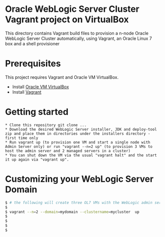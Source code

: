 # Oracle WebLogic Server Cluster Vagrant project on VirtualBox
This directory contains Vagrant build files to provision a n-node Oracle WebLogic Server Cluster automatically, using Vagrant, an Oracle Linux 7 box and a shell provisioner

# Prerequisites
This project requires Vagrant and Oracle VM VirtualBox.
  - Install [Oracle VM VirtualBox](https://www.virtualbox.org/wiki/Downloads)
  - Install [Vagrant](https://vagrantup.com/)


# Getting started

    * Clone this repository git clone ... 
    * Download the desired WebLogic Server installer, JDK and deploy-tool zip and place them in directories under the installers directory - first time only
    * Run vagrant up (to provision one VM and start a single node with Admin Server only) or run "vagrant --n=2 up" (to provision 3 VMs to host the admin server and 2 managed servers in a cluster)
    * You can shut down the VM via the usual "vagrant halt" and the start it up again via "vagrant up".

# Customizing your WebLogic Server Domain 

```sh
$ # the following will create three OL7 VMs with the WebLogic admin server on the first VM and a two node cluster on other VM. The domain name will be mydomain and the WLS cluster will be mycluster
$ 
$ vagrant --n=2 --domain=mydomain --clustername=mycluster  up
$ 
$  
$ 
$ 
```
